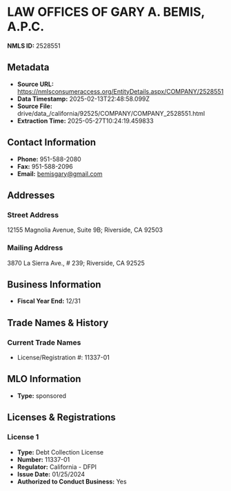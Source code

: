 # LAW OFFICES OF GARY A. BEMIS, A.P.C.

**NMLS ID:** 2528551

## Metadata
- **Source URL:** https://nmlsconsumeraccess.org/EntityDetails.aspx/COMPANY/2528551
- **Data Timestamp:** 2025-02-13T22:48:58.099Z
- **Source File:** drive/data_/california/92525/COMPANY/COMPANY_2528551.html
- **Extraction Time:** 2025-05-27T10:24:19.459833

## Contact Information
- **Phone:** 951-588-2080
- **Fax:** 951-588-2096
- **Email:** bemisgary@gmail.com

## Addresses
### Street Address
12155 Magnolia Avenue, Suite 9B; Riverside, CA 92503

### Mailing Address
3870 La Sierra Ave., # 239; Riverside, CA 92525

## Business Information
- **Fiscal Year End:** 12/31

## Trade Names & History
### Current Trade Names
- License/Registration #: 11337-01

## MLO Information
- **Type:** sponsored

## Licenses & Registrations

### License 1
- **Type:** Debt Collection License
- **Number:** 11337-01
- **Regulator:** California - DFPI
- **Issue Date:** 01/25/2024
- **Authorized to Conduct Business:** Yes

